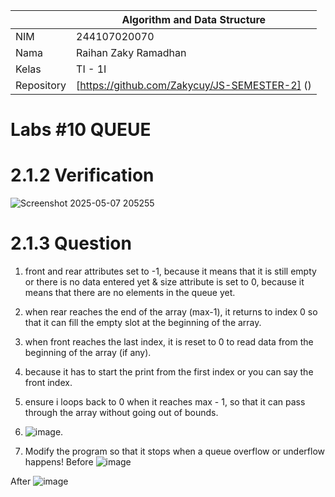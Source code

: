 |  | Algorithm and Data Structure |
|--|--|
| NIM | 244107020070 |
| Nama | Raihan Zaky Ramadhan |
| Kelas | TI - 1I |
| Repository | [https://github.com/Zakycuy/JS-SEMESTER-2] () |

# Labs #10 QUEUE

# 2.1.2 Verification

![Screenshot 2025-05-07 205255](https://github.com/user-attachments/assets/a27d5d4c-2b1e-4384-9bf5-f2eb3e491b82)

# 2.1.3 Question

1. front and rear attributes set to -1, because it means that it is still empty or there is no data entered yet & size attribute is set to 0, because it means that there are no elements in the queue yet.

2. when rear reaches the end of the array (max-1), it returns to index 0 so that it can fill the empty slot at the beginning of the array.

3. when front reaches the last index, it is reset to 0 to read data from the beginning of the array (if any).

4. because it has to start the print from the first index or you can say the front index.

5. ensure i loops back to 0 when it reaches max - 1, so that it can pass through the array without going out of bounds.

6. ![image](https://github.com/user-attachments/assets/ea709a57-3254-4372-be0b-054b58099658).

7. Modify the program so that it stops when a queue overflow or underflow happens!
Before
![image](https://github.com/user-attachments/assets/50654014-db5a-4636-a498-7f0e006bbce5)

After
![image](https://github.com/user-attachments/assets/050dac68-fc72-47df-b923-3634b31f101c)

